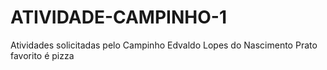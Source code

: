# ATIVIDADE-CAMPINHO-1
Atividades solicitadas pelo Campinho
Edvaldo Lopes do Nascimento
Prato favorito é pizza
